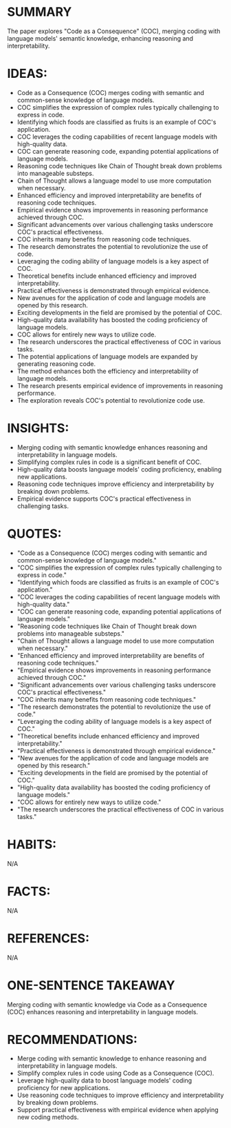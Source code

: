 # SUMMARY
The paper explores "Code as a Consequence" (COC), merging coding with language models' semantic knowledge, enhancing reasoning and interpretability.

# IDEAS:
- Code as a Consequence (COC) merges coding with semantic and common-sense knowledge of language models.
- COC simplifies the expression of complex rules typically challenging to express in code.
- Identifying which foods are classified as fruits is an example of COC's application.
- COC leverages the coding capabilities of recent language models with high-quality data.
- COC can generate reasoning code, expanding potential applications of language models.
- Reasoning code techniques like Chain of Thought break down problems into manageable substeps.
- Chain of Thought allows a language model to use more computation when necessary.
- Enhanced efficiency and improved interpretability are benefits of reasoning code techniques.
- Empirical evidence shows improvements in reasoning performance achieved through COC.
- Significant advancements over various challenging tasks underscore COC's practical effectiveness.
- COC inherits many benefits from reasoning code techniques.
- The research demonstrates the potential to revolutionize the use of code.
- Leveraging the coding ability of language models is a key aspect of COC.
- Theoretical benefits include enhanced efficiency and improved interpretability.
- Practical effectiveness is demonstrated through empirical evidence.
- New avenues for the application of code and language models are opened by this research.
- Exciting developments in the field are promised by the potential of COC.
- High-quality data availability has boosted the coding proficiency of language models.
- COC allows for entirely new ways to utilize code.
- The research underscores the practical effectiveness of COC in various tasks.
- The potential applications of language models are expanded by generating reasoning code.
- The method enhances both the efficiency and interpretability of language models.
- The research presents empirical evidence of improvements in reasoning performance.
- The exploration reveals COC's potential to revolutionize code use.

# INSIGHTS:
- Merging coding with semantic knowledge enhances reasoning and interpretability in language models.
- Simplifying complex rules in code is a significant benefit of COC.
- High-quality data boosts language models' coding proficiency, enabling new applications.
- Reasoning code techniques improve efficiency and interpretability by breaking down problems.
- Empirical evidence supports COC's practical effectiveness in challenging tasks.

# QUOTES:
- "Code as a Consequence (COC) merges coding with semantic and common-sense knowledge of language models."
- "COC simplifies the expression of complex rules typically challenging to express in code."
- "Identifying which foods are classified as fruits is an example of COC's application."
- "COC leverages the coding capabilities of recent language models with high-quality data."
- "COC can generate reasoning code, expanding potential applications of language models."
- "Reasoning code techniques like Chain of Thought break down problems into manageable substeps."
- "Chain of Thought allows a language model to use more computation when necessary."
- "Enhanced efficiency and improved interpretability are benefits of reasoning code techniques."
- "Empirical evidence shows improvements in reasoning performance achieved through COC."
- "Significant advancements over various challenging tasks underscore COC's practical effectiveness."
- "COC inherits many benefits from reasoning code techniques."
- "The research demonstrates the potential to revolutionize the use of code."
- "Leveraging the coding ability of language models is a key aspect of COC."
- "Theoretical benefits include enhanced efficiency and improved interpretability."
- "Practical effectiveness is demonstrated through empirical evidence."
- "New avenues for the application of code and language models are opened by this research."
- "Exciting developments in the field are promised by the potential of COC."
- "High-quality data availability has boosted the coding proficiency of language models."
- "COC allows for entirely new ways to utilize code."
- "The research underscores the practical effectiveness of COC in various tasks."

# HABITS:
N/A

# FACTS:
N/A

# REFERENCES:
N/A

# ONE-SENTENCE TAKEAWAY
Merging coding with semantic knowledge via Code as a Consequence (COC) enhances reasoning and interpretability in language models.

# RECOMMENDATIONS:
- Merge coding with semantic knowledge to enhance reasoning and interpretability in language models.
- Simplify complex rules in code using Code as a Consequence (COC).
- Leverage high-quality data to boost language models' coding proficiency for new applications.
- Use reasoning code techniques to improve efficiency and interpretability by breaking down problems.
- Support practical effectiveness with empirical evidence when applying new coding methods.